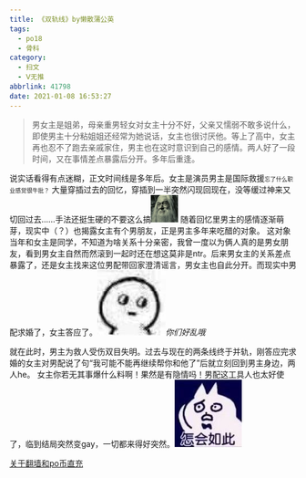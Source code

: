 ```yaml
---
title: 《双轨线》by懒散蒲公英
tags:
  - po18
  - 骨科
category:
  - 扫文
  - Ⅴ无推
abbrlink: 41798
date: 2021-01-08 16:53:27
---
```

<meta name="referrer" content="no-referrer" />

> 男女主是姐弟，母亲重男轻女对女主十分不好，父亲又懦弱不敢多说什么，即使男主十分粘姐姐还经常为她说话，女主也很讨厌他。等上了高中，女主再也忍不了跑去亲戚家住，男主也在这时意识到自己的感情。两人好了一段时间，又在事情差点暴露后分开。多年后重逢。
<!-- more -->

说实话看得有点迷糊，正文时间线是多年后。女主是演员男主是国际救援<font size=1>忘了什么职业感觉很牛批？</font>
大量穿插过去的回忆，穿插到一半突然闪现回现在，没等缓过神来又切回过去……手法还挺生硬的不要这么搞![](/bq/dengyao.gif)
随着回忆里男主的感情逐渐萌芽，现实中（？）也揭露女主有个男朋友，正是男主多年来吃醋的对象。
这对象当年和女主是同学，不知道为啥关系十分亲密，我曾一度以为俩人真的是男女朋友，看到男女主自然而然滚到一起时还在想这莫非是ntr。后来男女主的关系差点暴露了，还是女主找来这位男配带回家澄清谣言，男女主也自此分开。而现实中男配求婚了，女主答应了。![](/bq/IMG_8377.JPG)_你们好乱哦_

就在此时，男主为救人受伤双目失明。过去与现在的两条线终于并轨，刚答应完求婚的女主对男配说了句“我可能不能再继续帮你和他了”后就立刻回到男主身边，两人he。
女主你若无其事爆什么料啊！果然是有隐情吗！男配这工具人也太好使了，临到结局突然变gay，一切都来得好突然。![](/bq/IMG_2892.JPG)

[关于翻墙和po币直充](https://kimei.top/post/16920/)